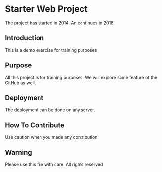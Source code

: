 # Starter Web Project
The project has started in 2014. An continues in 2016.

## Introduction
This is a demo exercise for training purposes

## Purpose
All this project is for training purposes.
We will explore some feature of the GitHub as well.

## Deployment
The deployment can be done on any server.

## How To Contribute
Use caution when you made any contribution

## Warning
Please use this file with care. All rights reserved
